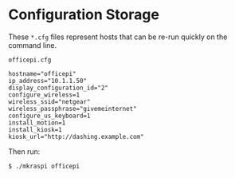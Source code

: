 # Configuration Storage

These `*.cfg` files represent hosts that can be re-run quickly on the command line.

`officepi.cfg`

```
hostname="officepi"
ip_address="10.1.1.50"
display_configuration_id="2"
configure_wireless=1
wireless_ssid="netgear"
wireless_passphrase="givemeinternet"
configure_us_keyboard=1
install_motion=1
install_kiosk=1
kiosk_url="http://dashing.example.com"
```

Then run:

```bash
$ ./mkraspi officepi
```
